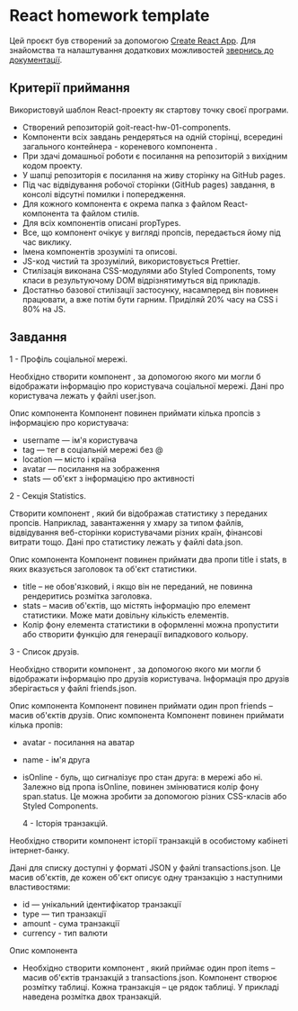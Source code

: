 # React homework template

Цей проєкт був створений за допомогою [Create React App](https://github.com/facebook/create-react-app). Для знайомства та налаштування додаткових можливостей [звернись до документації](https://facebook.github.io/create-react-app/docs/getting-started).

## Критерії приймання
Використовуй шаблон React-проекту як стартову точку своєї програми.

- Створений репозиторій goit-react-hw-01-components.
- Компоненти всіх завдань рендеряться на одній сторінці, всередині загального контейнера - кореневого компонента <App>.
- При здачі домашньої роботи є посилання на репозиторій з вихідним кодом проекту.
- У шапці репозиторія є посилання на живу сторінку на GitHub pages.
- Під час відвідування робочої сторінки (GitHub pages) завдання, в консолі відсутні помилки і попередження.
- Для кожного компонента є окрема папка з файлом React-компонента та файлом стилів.
- Для всіх компонентів описані propTypes.
- Все, що компонент очікує у вигляді пропсів, передається йому під час виклику.
- Імена компонентів зрозумілі та описові.
- JS-код чистий та зрозумілий, використовується Prettier.
- Стилізація виконана CSS-модулями або Styled Components, тому класи в результуючому DOM відрізнятимуться від прикладів.
- Достатньо базової стилізації застосунку, насамперед він повинен працювати, а вже потім бути гарним. Приділяй 20% часу на CSS і 80% на JS.

## Завдання
1 - Профіль соціальної мережі.

Необхідно створити компонент <Profile>, за допомогою якого ми могли б відображати інформацію про користувача соціальної мережі. Дані про користувача лежать у файлі user.json.

Опис компонента <Profile>
Компонент повинен приймати кілька пропсів з інформацією про користувача:

- username — ім'я користувача
- tag — тег в соціальній мережі без @
- location — місто і країна
- avatar — посилання на зображення
- stats — об'єкт з інформацією про активності

2 - Секція Statistics.
  
Створити компонент <Statistics>, який би відображав статистику з переданих пропсів. Наприклад, завантаження у хмару за типом файлів, відвідування веб-сторінки користувачами різних країн, фінансові витрати тощо. Дані про статистику лежать у файлі data.json.
  
Опис компонента <Statistics>
Компонент повинен приймати два пропи title і stats, в яких вказується заголовок та об'єкт статистики.

- title – не обов'язковий, і якщо він не переданий, не повинна рендеритись розмітка заголовка.
- stats – масив об'єктів, що містять інформацію про елемент статистики. Може мати довільну кількість елементів.
- Колір фону елемента статистики в оформленні можна пропустити або створити функцію для генерації випадкового кольору.


3 - Список друзів.
  
Необхідно створити компонент <FriendList>, за допомогою якого ми могли б відображати інформацію про друзів користувача. Інформація про друзів зберігається у файлі friends.json.

Опис компонента <FriendList>
Компонент повинен приймати один проп friends – масив об'єктів друзів.
Опис компонента <FriendListItem>
Компонент повинен приймати кілька пропів:

- avatar - посилання на аватар
- name - ім'я друга
- isOnline - буль, що сигналізує про стан друга: в мережі або ні.
Залежно від пропа isOnline, повинен змінюватися колір фону span.status. Це можна зробити за допомогою різних CSS-класів або Styled Components.
  
  4 - Історія транзакцій.
  
Необхідно створити компонент історії транзакцій в особистому кабінеті інтернет-банку.

Дані для списку доступні у форматі JSON у файлі transactions.json. Це масив об'єктів, де кожен об'єкт описує одну транзакцію з наступними властивостями:

- id — унікальний ідентифікатор транзакції
- type — тип транзакції
- amount - сума транзакції
- currency - тип валюти
  
Опис компонента <TransactionHistory>
- Необхідно створити компонент <TransactionHistory>, який приймає один проп items – масив об'єктів транзакцій з transactions.json. Компонент створює розмітку таблиці. Кожна транзакція – це рядок таблиці. У прикладі наведена розмітка двох транзакцій.
